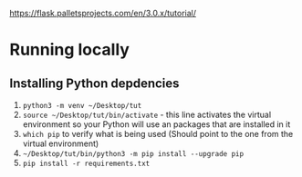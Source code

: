 https://flask.palletsprojects.com/en/3.0.x/tutorial/

# Running locally

## Installing Python depdencies

1. ```python3 -m venv ~/Desktop/tut```
2. ```source ~/Desktop/tut/bin/activate``` - this line activates the virtual environment so your Python will use an packages that are installed in it
3. ```which pip``` to verify what is being used (Should point to the one from the virtual environment)
4. ```~/Desktop/tut/bin/python3 -m pip install --upgrade pip```
5. ```pip install -r requirements.txt```
